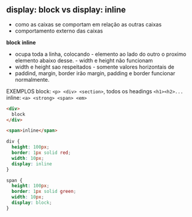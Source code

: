 ## display: block vs display: inline

- como as caixas se comportam em relação as outras caixas
- comportamento externo das caixas

**block**                            **inline**
- ocupa toda a linha, colocando      - elemento ao lado do outro
o proximo elemento abaixo desse.     - width e height não funcionam
- width e height sao respeitados     - somente valores horizontais de 
- paddind, margin, border irão       margin, padding e border
funcionar normalmente.


EXEMPLOS
block: `<p> <div> <section>`, todos os headings `<h1><h2>...`
inline: `<a> <strong> <span> <em>`

```html
<div>
  block
</div>

<span>inline</span>
```

```css
div {
  height: 100px;
  border: 1px solid red;
  width: 10px;
  display: inline
}

span {
  height: 100px;
  border: 1px solid green;
  width: 10px;
  display: block;
}
```
